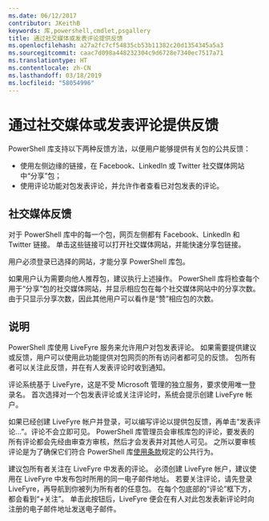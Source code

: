 ```yaml
---
ms.date: 06/12/2017
contributor: JKeithB
keywords: 库,powershell,cmdlet,psgallery
title: 通过社交媒体或发表评论提供反馈
ms.openlocfilehash: a27a2fc7cf54835cb53b11382c20d1354345a5a3
ms.sourcegitcommit: caac7d098a448232304c9d6728e7340ec7517a71
ms.translationtype: HT
ms.contentlocale: zh-CN
ms.lasthandoff: 03/18/2019
ms.locfileid: "58054996"
---
```

# <a name="providing-feedback-via-social-media-or-comments"></a>通过社交媒体或发表评论提供反馈

PowerShell 库支持以下两种反馈方法，以便用户能够提供有关包的公共反馈：

- 使用左侧边缘的链接，在 Facebook、LinkedIn 或 Twitter 社交媒体网站中“分享”包；
- 使用评论功能对包发表评论，并允许作者查看已对包发表的评论。

## <a name="social-media-feedback"></a>社交媒体反馈

对于 PowerShell 库中的每一个包，网页左侧都有 Facebook、LinkedIn 和 Twitter 链接。
单击这些链接可以打开社交媒体网站，并能快速分享包链接。

用户必须登录已选择的网站，才能分享 PowerShell 库包。

如果用户认为需要向他人推荐包，建议执行上述操作。
PowerShell 库将检查每个用于“分享”包的社交媒体网站，并显示相应包在每个社交媒体网站中的分享次数。
由于只显示分享次数，因此其他用户可以看作是“赞”相应包的次数。

## <a name="comments"></a>说明

PowerShell 库使用 LiveFyre 服务来允许用户对包发表评论。
如果需要提供建议或反馈，用户可以使用此功能提供对包网页的所有访问者都可见的反馈。
包所有者可以关注此反馈，并在有人发表评论时收到通知。

评论系统基于 LiveFyre，这是不受 Microsoft 管理的独立服务，要求使用唯一登录名。
首次选择对一个包发表评论或关注评论时，系统会提示创建 LiveFyre 帐户。

如果已经创建 LiveFyre 帐户并登录，可以编写评论以提供包反馈，再单击“发表评论...”。评论不会立即可见。
PowerShell 库管理员会审核库包的评论，要发表的所有评论都会先经由审查方审核，然后才会发表并对其他人可见。
之所以要审核评论是为了确保它们符合 PowerShell 库[使用条款](https://www.powershellgallery.com/policies/Terms)规定的公共行为。

建议包所有者关注在 LiveFyre 中发表的评论。
必须创建 LiveFyre 帐户，建议使用在 LiveFyre 中发布包时所用的同一电子邮件地址。
若要关注评论，请先登录 LiveFyre，再导航到你被列为所有者的任意包。
在每个包底部的“评论”框下方，都会看到“+关注”。
单击此按钮后，LiveFyre 便会在有人对此包发表新评论时向注册的电子邮件地址发送电子邮件。
